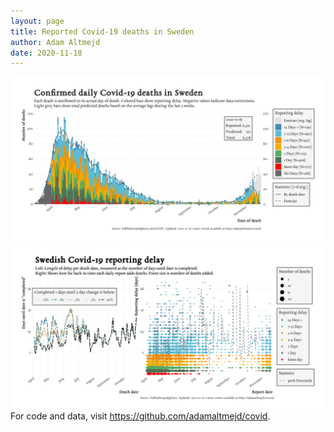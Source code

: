```yaml
---
layout: page
title: Reported Covid-19 deaths in Sweden
author: Adam Altmejd
date: 2020-11-18
---
```


![Graph of Swedish Covid-19 deaths with reporting delay.](deaths_lag_sweden_2020-11-18.png "Swedish Covid-19 deaths.")
![Graph of Swedish Covid-19 reporting delay in daily deaths.](lag_trend_sweden_2020-11-18.png "Trend in Swedish Covid-19 mortality reporting delay.")
For code and data, visit <https://github.com/adamaltmejd/covid>.
